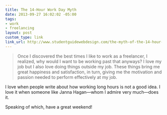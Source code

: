 ```yaml
---
title: The 14-Hour Work Day Myth
date: 2013-09-27 16:02:02 -05:00
tags:
- work
- freelancing
layout: post
custom_type: link
link_url: http://www.studentguidewebdesign.com/the-myth-of-the-14-hour-work-day/
---
```


>Once I discovered the best times I like to work as a freelancer, I realized, why would I want to be working past that anyways? I love my job but I also love doing things outside my job. These things bring me great happiness and satisfaction, in turn, giving me the motivation and passion needed to perform effectively at my job.

I love when people write about how working long hours is not a good idea. I love it when someone like Janna Hagan—whom I admire very much—does it.

Speaking of which, have a great weekend!
